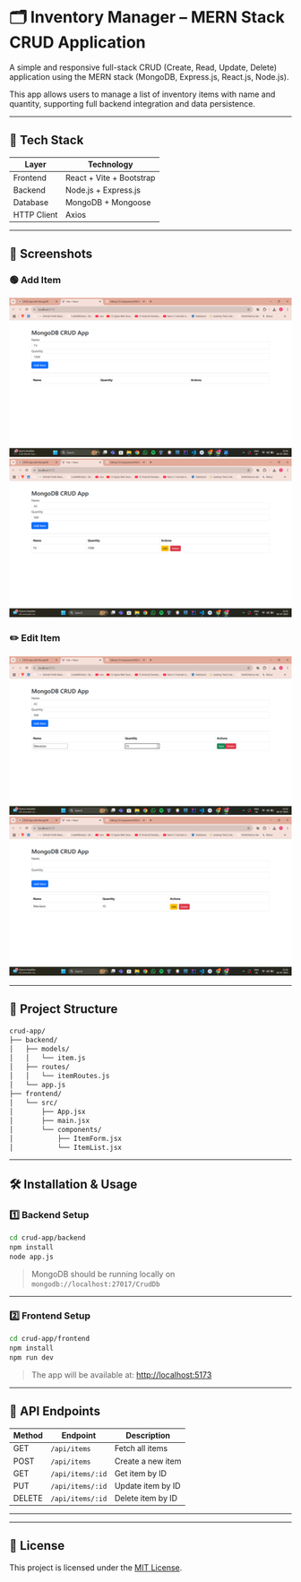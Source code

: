 # 🗂️ Inventory Manager – MERN Stack CRUD Application

A simple and responsive full-stack CRUD (Create, Read, Update, Delete) application using the MERN stack (MongoDB, Express.js, React.js, Node.js).

This app allows users to manage a list of inventory items with name and quantity, supporting full backend integration and data persistence.

---

## 🚀 Tech Stack

| Layer       | Technology            |
|-------------|------------------------|
| Frontend    | React + Vite + Bootstrap |
| Backend     | Node.js + Express.js   |
| Database    | MongoDB + Mongoose     |
| HTTP Client | Axios                  |

---

## 📸 Screenshots

### 🟢 Add Item
![Add Item](crud-app/screenshots/add-item.png)
![Add Item](crud-app/screenshots/add-item1.png)

### ✏️ Edit Item
![Edit Item](crud-app/screenshots/edit-item.png)
![Edit Item](crud-app/screenshots/edit-item1.png)



---

## 📁 Project Structure

```
crud-app/
├── backend/
│   ├── models/
│   │   └── item.js
│   ├── routes/
│   │   └── itemRoutes.js
│   └── app.js
├── frontend/
│   └── src/
│       ├── App.jsx
│       ├── main.jsx
│       └── components/
│           ├── ItemForm.jsx
│           └── ItemList.jsx
```

---

## 🛠️ Installation & Usage

### 1️⃣ Backend Setup

```bash
cd crud-app/backend
npm install
node app.js
```

> MongoDB should be running locally on `mongodb://localhost:27017/CrudDb`

---

### 2️⃣ Frontend Setup

```bash
cd crud-app/frontend
npm install
npm run dev
```

> The app will be available at: [http://localhost:5173](http://localhost:5173)

---

## 🔁 API Endpoints

| Method | Endpoint              | Description          |
|--------|------------------------|----------------------|
| GET    | `/api/items`          | Fetch all items      |
| POST   | `/api/items`          | Create a new item    |
| GET    | `/api/items/:id`      | Get item by ID       |
| PUT    | `/api/items/:id`      | Update item by ID    |
| DELETE | `/api/items/:id`      | Delete item by ID    |

---


---

## 📝 License

This project is licensed under the [MIT License](LICENSE).
